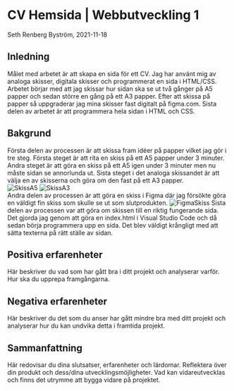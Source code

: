 # CV Hemsida | Webbutveckling 1


Seth Renberg Byström, 2021-11-18

## Inledning

Målet med arbetet är att skapa en sida för ett CV. Jag har använt mig av analoga skisser, digitala skisser och programmerat en sida i HTML/CSS.
Arbetet börjar med att jag skissar hur sidan ska se ut två gånger på A5 papper och sedan större en gång på ett A3 papper. Efter att skissa på papper så uppgraderar jag mina skisser fast digitalt på figma.com. Sista delen av arbetet är att programmera hela sidan i HTML och CSS.

## Bakgrund

Första delen av processen är att skissa fram idéer på papper vilket jag gör i tre steg. Första steget är att rita en skiss på ett A5 papper under 3 minuter. Andra steget är att göra en skiss på ett A5 igen under 3 minuter men nu måste sidan se annorlunda ut. Sista steget i det analoga skissandet är att välja en av skisserna och göra om den fast på ett A3 papper.
<br>
![SkissA5](https://media.discordapp.net/attachments/426693040661463041/910828836474720296/unknown.png) ![SkissA3](https://media.discordapp.net/attachments/426693040661463041/910829089114451999/unknown.png)
<br>
Andra delen av processen är att göra en skiss i Figma där jag försökte göra en väldigt fin skiss som skulle se ut som slutprodukten.
![FigmaSkiss](https://media.discordapp.net/attachments/426693040661463041/910829722685030460/unknown.png?width=1246&height=702)
Sista delen av processen var att göra om skissen till en riktig fungerande sida. Det gjorda jag genom att göra en index.html i Visual Studio Code och då sedan börja programmera upp en sida. Det blev väldigt krångligt med att sätta texterna på rätt ställe av sidan.

## Positiva erfarenheter

Här beskriver du vad som har gått bra i ditt projekt och analyserar varför. Hur ska du upprepa framgångarna.

## Negativa erfarenheter

Här beskriver du det som du anser har gått mindre bra med ditt projekt och analyserar hur du kan undvika detta i framtida projekt.

## Sammanfattning

Här redovisar du dina slutsatser, erfarenheter och lärdomar. Reflektera över din produkt och dess/dina utvecklingsmöjligheter.
Vad kan vidareutvecklas och finns det utrymme att bygga vidare på projektet.